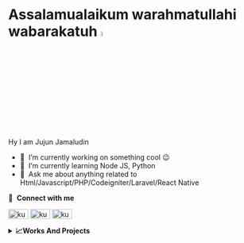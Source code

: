 # Assalamualaikum warahmatullahi wabarakatuh <a href="https://www.gautamkrishnar.com/"><img src="https://media.giphy.com/media/hvRJCLFzcasrR4ia7z/giphy.gif" width="5%"></a> 
Hy I am Jujun Jamaludin
- 🔭 &nbsp;I’m currently working on something cool :wink:
- 🌱 &nbsp;I’m currently learning Node JS, Python
- 💬 &nbsp;Ask me about anything related to Html/Javascript/PHP/Codeigniter/Laravel/React Native

🔗 &nbsp;**Connect with me**
<p align="left">
<a href="https://www.youtube.com/c/ofkumpul4semut/" target="blank"><img align="center" src="https://raw.githubusercontent.com/rahuldkjain/github-profile-readme-generator/master/src/images/icons/Social/youtube.svg" alt="kumpul4semut" height="20" width="40" /></a>
<a href="https://fb.me/jujunjamaludin01" target="blank"><img align="center" src="https://raw.githubusercontent.com/rahuldkjain/github-profile-readme-generator/master/src/images/icons/Social/facebook.svg" alt="kumpul4semut" height="20" width="40" /></a>
<a href="https://api.whatsapp.com/send?phone=6285349448726" target="blank"><img align="center" src="https://raw.githubusercontent.com/rahuldkjain/github-profile-readme-generator/master/src/images/icons/Social/whatsapp.svg" alt="kumpul4semut" height="20" width="40" /></a>

<details>
  <summary><b>📈Works And Projects</b></summary>
  <br/>
  - Sept 2021 : Now ~ <a href="https://kurmamedia.com">Programmer At Kurmamedia Technology</a>
  <br/>
  - Apr 2021 : June 2021 ~ Programmer At Biomedika</a>
  <br/>
  - Sept 2019 : Now ~ <a href="https://jnpulsa.com">JNpulsa</a>
  <br/>
  - June 2016 : Now ~ <a href="https://www.youtube.com/c/ofkumpul4semut/">YT Content Creator</a>
  </a>
</details>
